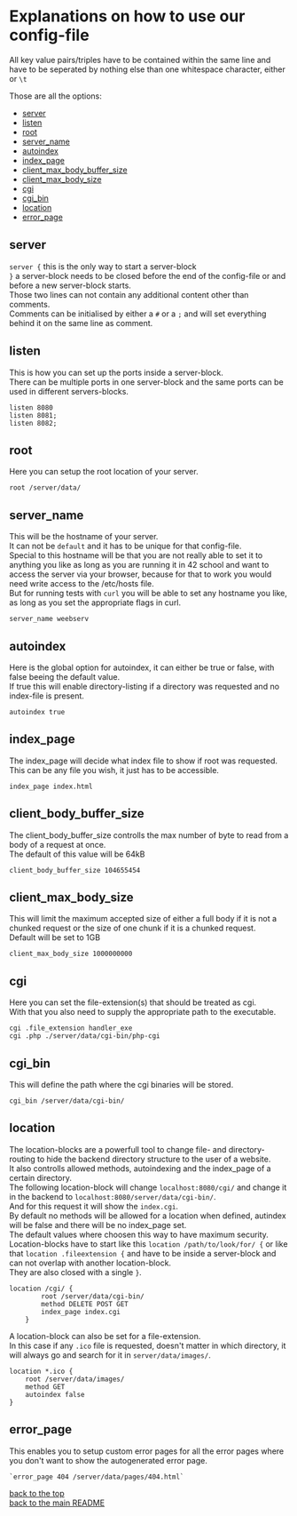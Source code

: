 # Explanations on how to use our config-file
All key value pairs/triples have to be contained within the same line and have to be seperated by nothing else than one whitespace character, either ` ` or `\t`<br>

Those are all the options:
- [server](https://github.com/TamLem/Webserv/blob/master/server/config/README.md#server)
- [listen](https://github.com/TamLem/Webserv/blob/master/server/config/README.md#listen)
- [root](https://github.com/TamLem/Webserv/blob/master/server/config/README.md#root)
- [server_name](https://github.com/TamLem/Webserv/blob/master/server/config/README.md#server_name)
- [autoindex](https://github.com/TamLem/Webserv/blob/master/server/config/README.md#autoindex)
- [index_page](https://github.com/TamLem/Webserv/blob/master/server/config/README.md#index_page)
- [client_max_body_buffer_size](https://github.com/TamLem/Webserv/blob/master/server/config/README.md#client_max_body_buffer_size)
- [client_max_body_size](https://github.com/TamLem/Webserv/blob/master/server/config/README.md#client_max_body_size)
- [cgi](https://github.com/TamLem/Webserv/blob/master/server/config/README.md#cgi)
- [cgi_bin](https://github.com/TamLem/Webserv/blob/master/server/config/README.md#cgi_bin)
- [location](https://github.com/TamLem/Webserv/blob/master/server/config/README.md#location)
- [error_page](https://github.com/TamLem/Webserv/blob/master/server/config/README.md#error_page)


## server
`server {` this is the only way to start a server-block<br>
`}` a server-block needs to be closed before the end of the config-file or and before a new server-block starts.<br>
Those two lines can not contain any additional content other than comments.<br>
Comments can be initialised by either a `#`  or a `;` and will set everything behind it on the same line as comment.<br>


## listen
This is how you can set up the ports inside a server-block.<br>
There can be multiple ports in one server-block and the same ports can be used in different servers-blocks.<br>

```
listen 8080
listen 8081;
listen 8082;
```

## root
Here you can setup the root location of your server.<br>
```
root /server/data/
```

## server_name
This will be the hostname of your server.<br>
It can not be `default` and it has to be unique for that config-file.<br>
Special to this hostname will be that you are not really able to set it to anything you like as long as you are running it in 42 school and want to access the server via your browser, because for that to work you would need write access to the /etc/hosts file.<br>
But for running tests with `curl` you will be able to set any hostname you like, as long as you set the appropriate flags in curl.<br>
```
server_name weebserv
```

## autoindex
Here is the global option for autoindex, it can either be true or false, with false beeing the default value.<br>
If true this will enable directory-listing if a directory was requested and no index-file is present.<br>
```
autoindex true
```

## index_page
The index_page will decide what index file to show if root was requested.<br>
This can be any file you wish, it just has to be accessible.<br>
```
index_page index.html
```

## client_body_buffer_size
The client_body_buffer_size controlls the max number of byte to read from a body of a request at once.<br>
The default of this value will be 64kB<br>
```
client_body_buffer_size 104655454
```

## client_max_body_size
This will limit the maximum accepted size of either a full body if it is not a chunked request or the size of one chunk if it is a chunked request.<br>
Default will be set to 1GB<br>
```
client_max_body_size 1000000000
```

## cgi
Here you can set the file-extension(s) that should be treated as cgi.<br>
With that you also need to supply the appropriate path to the executable.<br>
```
cgi .file_extension handler_exe
cgi .php ./server/data/cgi-bin/php-cgi
```

## cgi_bin
This will define the path where the cgi binaries will be stored.<br>
```
cgi_bin	/server/data/cgi-bin/
```

## location
The location-blocks are a powerfull tool to change file- and directory-routing to hide the backend directory structure to the user of a website.<br>
It also controlls allowed methods, autoindexing and the index_page of a certain directory.<br>
The following location-block will change `localhost:8080/cgi/` and change it in the backend to `localhost:8080/server/data/cgi-bin/`.<br>
And for this request it will show the `index.cgi`.<br>
By default no methods will be allowed for a location when defined, autindex will be false and there will be no index_page set.<br>
The default values where choosen this way to have maximum security.<br>
Location-blocks have to start like this `location /path/to/look/for/ {` or like that `location .fileextension {` and have to be inside a server-block and can not overlap with another location-block.<br>
They are also closed with a single `}`.<br>
```
location /cgi/ {
		root /server/data/cgi-bin/
		method DELETE POST GET
		index_page index.cgi
	}
```

A location-block can also be set for a file-extension.<br>
In this case if any `.ico` file is requested, doesn't matter in which directory, it will always go and search for it in `server/data/images/`.<br>
```
location *.ico {
	root /server/data/images/
	method GET
	autoindex false
}
```

## error_page
This enables you to setup custom error pages for all the error pages where you don't want to show the autogenerated error page.<br>
```
`error_page 404 /server/data/pages/404.html`
```
[back to the top](https://github.com/TamLem/Webserv/blob/master/server/config/README.md#explanations-on-how-to-use-our-config-file)<br>
[back to the main README](https://github.com/TamLem/Webserv#webserv---an-http-web-server)
